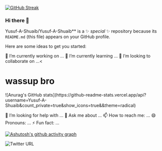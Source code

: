 [![GitHub Streak](http://github-readme-streak-stats.herokuapp.com?user=Yusuf-A-Shuaib&theme=neon-dark&border=3c977a&date_format=M%20j%5B%2C%20Y%5D)](https://git.io/streak-stats)



### Hi there 👋



Yusuf-A-Shuaib/Yusuf-A-Shuaib** is a ✨ _special_ ✨ repository because its `README.md` (this file) appears on your GitHub profile.

Here are some ideas to get you started:

🔭 I’m currently working on ...
🌱 I’m currently learning ...
👯 I’m looking to collaborate on ...<


<div><h1> wassup bro</h1></div>
![Anurag's GitHub stats](https://github-readme-stats.vercel.app/api?username=Yusuf-A-Shuaib&count_private=true&show_icons=true&&theme=radical)

🤔 I’m looking for help with ...
💬 Ask me about ...
📫 How to reach me: ...
😄 Pronouns: ...
⚡ Fun fact: ...

[![Ashutosh's github activity graph](https://activity-graph.herokuapp.com/graph?username=Yusuf-A-Shuaib&theme=react-dark&custom_title=Yusuf-A-Shuaib%20Contribution%20Graph)](https://github.com/ashutosh00710/github-readme-activity-graph)

   
 ![Twitter URL](https://img.shields.io/twitter/url?label=Twitter&logoColor=367888&style=social&url=https%3A%2F%2Fwww.twitter.com%2Fyusuf-a-shuaib)


